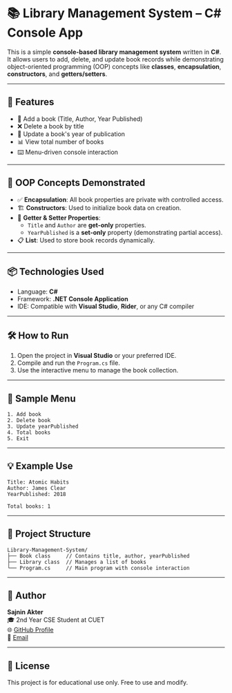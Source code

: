 
# 📚 Library Management System – C# Console App

This is a simple **console-based library management system** written in **C#**. It allows users to add, delete, and update book records while demonstrating object-oriented programming (OOP) concepts like **classes**, **encapsulation**, **constructors**, and **getters/setters**.

---

## 🚀 Features

- 📖 Add a book (Title, Author, Year Published)
- ❌ Delete a book by title
- 🔄 Update a book's year of publication
- 📊 View total number of books
- ⌨️ Menu-driven console interaction

---

## 🧠 OOP Concepts Demonstrated

- ✅ **Encapsulation**: All book properties are private with controlled access.
- 🏗️ **Constructors**: Used to initialize book data on creation.
- 🔐 **Getter & Setter Properties**:
  - `Title` and `Author` are **get-only** properties.
  - `YearPublished` is a **set-only** property (demonstrating partial access).
- 📋 **List<Book>**: Used to store book records dynamically.

---

## 📦 Technologies Used

- Language: **C#**
- Framework: **.NET Console Application**
- IDE: Compatible with **Visual Studio**, **Rider**, or any C# compiler

---

## 🛠️ How to Run

1. Open the project in **Visual Studio** or your preferred IDE.
2. Compile and run the `Program.cs` file.
3. Use the interactive menu to manage the book collection.

---

## 🧾 Sample Menu

```text
1. Add book
2. Delete book
3. Update yearPublished
4. Total books
5. Exit
```

---

## 💡 Example Use

```text
Title: Atomic Habits
Author: James Clear
YearPublished: 2018

Total books: 1
```

---

## 📁 Project Structure

```
Library-Management-System/
├── Book class     // Contains title, author, yearPublished
├── Library class  // Manages a list of books
└── Program.cs     // Main program with console interaction
```

---

## 👤 Author

**Sajnin Akter**  
🎓 2nd Year CSE Student at CUET  
🌐 [GitHub Profile](https://github.com/your-username)  
📧 [Email](mailto:your-email@example.com)

---

## 📝 License

This project is for educational use only. Free to use and modify.
